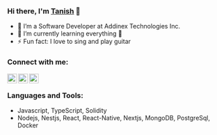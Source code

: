 ### Hi there, I'm [Tanish](https://tanishgupta.com) 👋


- 🔭 I’m a Software Developer at Addinex Technologies Inc.
- 🌱 I’m currently learning everything 🤣
- ⚡ Fun fact: I love to sing and play guitar


### Connect with me:


[<img align="left" alt="Tanish | Twitter" width="22px" src="https://cdn.jsdelivr.net/npm/simple-icons@v3/icons/twitter.svg" />][twitter]
[<img align="left" alt="Tanish | LinkedIn" width="22px" src="https://cdn.jsdelivr.net/npm/simple-icons@v3/icons/linkedin.svg" />][linkedin]
[<img align="left" alt="Tanish | Instagram" width="22px" src="https://cdn.jsdelivr.net/npm/simple-icons@v3/icons/instagram.svg" />][instagram]

<br />

### Languages and Tools:
- Javascript, TypeScript, Solidity
- Nodejs, Nestjs, React, React-Native, Nextjs, MongoDB, PostgreSql, Docker


[twitter]: https://twitter.com/_TanishGupta
[instagram]: https://www.instagram.com/tanish2605/
[linkedin]: https://www.linkedin.com/in/tanish-gupta-52b76a19a/
